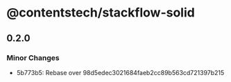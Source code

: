 # @contentstech/stackflow-solid

## 0.2.0

### Minor Changes

- 5b773b5: Rebase over 98d5edec3021684faeb2cc89b563cd721397b215
